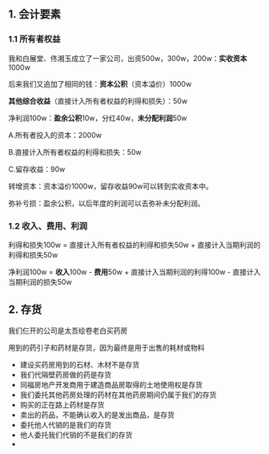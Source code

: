 ## 1. 会计要素

### 1.1 所有者权益

我和白展堂、佟湘玉成立了一家公司，出资500w，300w，200w：**实收资本**1000w

后来我们又追加了相同的钱：**资本公积**（资本溢价）1000w

**其他综合收益**（直接计入所有者权益的利得和损失）：50w

净利润100w：**盈余公积**10w，分红40w，**未分配利润**50w



A.所有者投入的资本：2000w

B.直接计入所有者权益的利得和损失：50w

C.留存收益：90w



转增资本：资本溢价1000w，留存收益90w可以转到实收资本中。

弥补亏损：盈余公积，以后年度的利润可以去弥补未分配利润。

### 1.2 收入、费用、利润

利得和损失100w = 直接计入所有者权益的利得和损失50w + 直接计入当期利润的利得和损失50w

净利润100w = **收入**100w - **费用**50w + 直接计入当期利润的利得100w - 直接计入当期利润的损失50w

## 2. 存货

我们仨开的公司是太吾绘卷老白买药房

用到的药引子和药材是存货，因为最终是用于出售的耗材或物料

- 建设买药房用到的石材、木材不是存货
- 我们代隔壁药房做的药是存货
- 同福房地产开发商用于建造商品房取得的土地使用权是存货
- 我们委托其他药房处理的药材在其他药房期间仍属于我们的存货
- 购买的正在路上药材是存货
- 卖出的药品，不能确认收入的是发出商品，是存货
- 委托他人代销的是我们的存货
- 他人委托我们代销的不是我们的存货
- 
